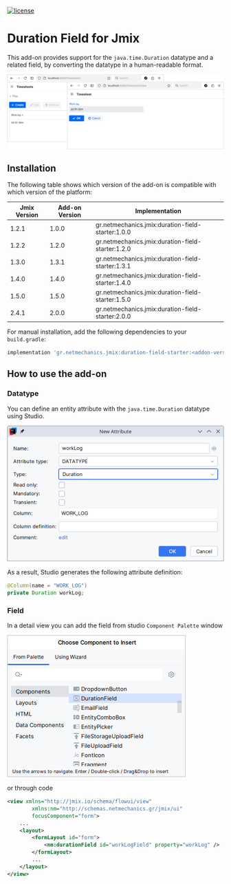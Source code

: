 [![license](https://img.shields.io/badge/license-Apache%20License%202.0-blue.svg?style=flat)](http://www.apache.org/licenses/LICENSE-2.0)

# Duration Field for Jmix

This add-on provides support for the `java.time.Duration` datatype and a related field, by converting the datatype in a human-readable format.

![](./docs/preview1.png)

## Installation

The following table shows which version of the add-on is compatible with which version of the platform:

| Jmix Version | Add-on Version | Implementation                                    |
|--------------|----------------|---------------------------------------------------|
| 1.2.1        | 1.0.0          | gr.netmechanics.jmix:duration-field-starter:1.0.0 |
| 1.2.2        | 1.2.0          | gr.netmechanics.jmix:duration-field-starter:1.2.0 |
| 1.3.0        | 1.3.1          | gr.netmechanics.jmix:duration-field-starter:1.3.1 |
| 1.4.0        | 1.4.0          | gr.netmechanics.jmix:duration-field-starter:1.4.0 |
| 1.5.0        | 1.5.0          | gr.netmechanics.jmix:duration-field-starter:1.5.0 |
| 2.4.1        | 2.0.0          | gr.netmechanics.jmix:duration-field-starter:2.0.0 |

For manual installation, add the following dependencies to your `build.gradle`:

```gradle
implementation 'gr.netmechanics.jmix:duration-field-starter:<addon-version>'
```
## How to use the add-on

### Datatype

You can define an entity attribute with the `java.time.Duration` datatype using Studio.

![](./docs/studio1.png)

As a result, Studio generates the following attribute definition:

```java
@Column(name = "WORK_LOG") 
private Duration workLog;
```

### Field

In a detail view you can add the field from studio `Component Palette` window

![](./docs/studio2.png)

or through code

```xml
<view xmlns="http://jmix.io/schema/flowui/view"
        xmlns:nm="http://schemas.netmechanics.gr/jmix/ui"
        focusComponent="form">
    ...
    <layout>
        <formLayout id="form">
            <nm:durationField id="workLogField" property="workLog" />
        </formLayout>
        ...
    </layout>
</view>
```
